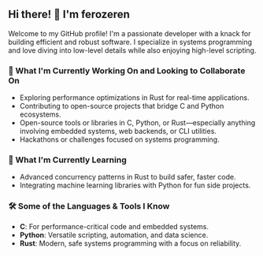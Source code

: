 ## Hi there! 👋 I'm ferozeren

Welcome to my GitHub profile! I'm a passionate developer with a knack for building efficient and robust software. I specialize in systems programming and love diving into low-level details while also enjoying high-level scripting.

### 🔭 What I'm Currently Working On and Looking to Collaborate On
- Exploring performance optimizations in Rust for real-time applications.
- Contributing to open-source projects that bridge C and Python ecosystems.
- Open-source tools or libraries in C, Python, or Rust—especially anything involving embedded systems, web backends, or CLI utilities.
- Hackathons or challenges focused on systems programming.

### 🌱 What I'm Currently Learning
- Advanced concurrency patterns in Rust to build safer, faster code.
- Integrating machine learning libraries with Python for fun side projects.

### 🛠️ Some of the Languages & Tools I Know
- **C**: For performance-critical code and embedded systems.
- **Python**: Versatile scripting, automation, and data science.
- **Rust**: Modern, safe systems programming with a focus on reliability.

